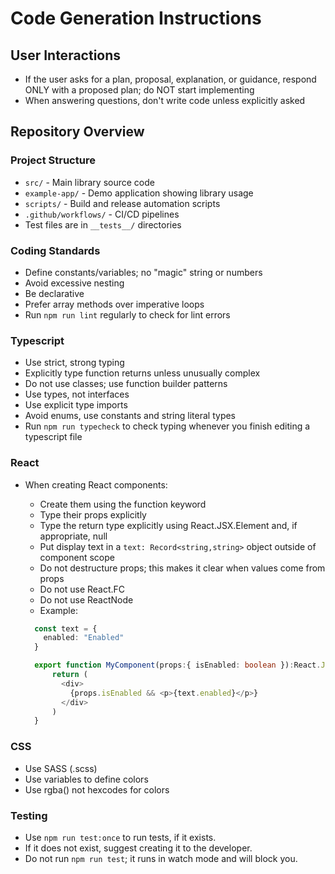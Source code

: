 # Code Generation Instructions

## User Interactions

- If the user asks for a plan, proposal, explanation, or guidance, respond ONLY with a proposed plan; do NOT start implementing 
- When answering questions, don't write code unless explicitly asked

## Repository Overview

### Project Structure

- `src/` - Main library source code
- `example-app/` - Demo application showing library usage
- `scripts/` - Build and release automation scripts
- `.github/workflows/` - CI/CD pipelines
- Test files are in `__tests__/` directories

### Coding Standards

- Define constants/variables; no "magic" string or numbers
- Avoid excessive nesting
- Be declarative
- Prefer array methods over imperative loops
- Run `npm run lint` regularly to check for lint errors

### Typescript

- Use strict, strong typing
- Explicitly type function returns unless unusually complex
- Do not use classes; use function builder patterns
- Use types, not interfaces
- Use explicit type imports
- Avoid enums, use constants and string literal types
- Run `npm run typecheck` to check typing whenever you finish editing a typescript file

### React

- When creating React components:
  - Create them using the function keyword
  - Type their props explicitly
  - Type the return type explicitly using React.JSX.Element and, if appropriate, null
  - Put display text in a `text: Record<string,string>` object outside of component scope
  - Do not destructure props; this makes it clear when values come from props
  - Do not use React.FC
  - Do not use ReactNode
  - Example:

  ```typescript
    const text = {
      enabled: "Enabled"
    }

    export function MyComponent(props:{ isEnabled: boolean }):React.JSX.Element { 
        return (
          <div>
            {props.isEnabled && <p>{text.enabled}</p>}
          </div>
        )
    }
  ```

### CSS

- Use SASS (.scss)
- Use variables to define colors
- Use rgba() not hexcodes for colors

### Testing

- Use `npm run test:once` to run tests, if it exists.
- If it does not exist, suggest creating it to the developer.
- Do not run `npm run test`; it runs in watch mode and will block you.
